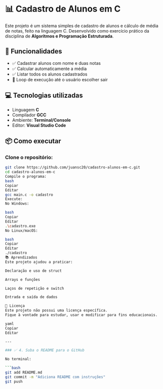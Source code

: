# 📊 Cadastro de Alunos em C

Este projeto é um sistema simples de cadastro de alunos e cálculo de média de notas, feito na linguagem C. Desenvolvido como exercício prático da disciplina de **Algoritmos e Programação Estruturada**.

## 🚀 Funcionalidades

- ✅ Cadastrar alunos com nome e duas notas  
- ✅ Calcular automaticamente a média  
- ✅ Listar todos os alunos cadastrados  
- 🔁 Loop de execução até o usuário escolher sair  

## 💻 Tecnologias utilizadas

- Linguagem **C**  
- Compilador **GCC**  
- Ambiente: **Terminal/Console**  
- Editor: **Visual Studio Code**

## 📦 Como executar

### Clone o repositório:

```bash
git clone https://github.com/juansc20/cadastro-alunos-em-c.git
cd cadastro-alunos-em-c
Compile o programa:
bash
Copiar
Editar
gcc main.c -o cadastro
Execute:
No Windows:

bash
Copiar
Editar
.\cadastro.exe
No Linux/macOS:

bash
Copiar
Editar
./cadastro
📚 Aprendizados
Este projeto ajudou a praticar:

Declaração e uso de struct

Arrays e funções

Laços de repetição e switch

Entrada e saída de dados

📄 Licença
Este projeto não possui uma licença específica.
Fique à vontade para estudar, usar e modificar para fins educacionais.

yaml
Copiar
Editar

---

### ✅ 4. Suba o README para o GitHub

No terminal:

```bash
git add README.md
git commit -m "Adiciona README com instruções"
git push